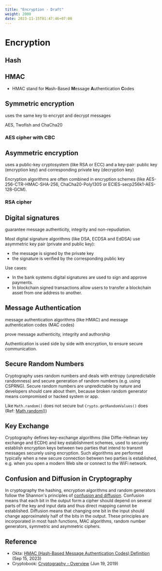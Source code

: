 ```yaml
---
title: "Encryption - Draft"
weight: 2000
date: 2023-11-15T01:47:46+07:00
---
```


# Encryption

## Hash

## HMAC

- HMAC stand for **H**ash-Based **M**essage **A**uthentication **C**odes

## Symmetric encryption

uses the same key to encrypt and decrypt messages

AES, Twofish and ChaCha20

### AES cipher with CBC 

## Asymmetric encryption

uses a public-key cryptosystem (like RSA or ECC) and a key-pair: public key (encryption key) and corresponding private key (decryption key)

Encryption algorithms are often combined in encryption schemes (like AES-256-CTR-HMAC-SHA-256, ChaCha20-Poly1305 or ECIES-secp256k1-AES-128-GCM).

### RSA cipher 

## Digital signatures

guarantee message authenticity, integrity and non-repudiation. 

Most digital signature algorithms (like DSA, ECDSA and EdDSA) use asymmetric key pair (private and public key):
- the message is signed by the private key 
- the signature is verified by the corresponding public key

Use cases:
- In the bank systems digital signatures are used to sign and approve payments. 
- In blockchain signed transactions allow users to transfer a blockchain asset from one address to another.

## Message Authentication

message authentication algorithms (like HMAC) and message authentication codes (MAC codes)

prove message authenticity, integrity and authorship

Authentication is used side by side with encryption, to ensure secure communication.

## Secure Random Numbers

Cryptography uses random numbers and deals with entropy (unpredictable randomness) and secure generation of random numbers (e.g. using CSPRNG). Secure random numbers are unpredictable by nature and developers should care about them, because broken random generator means compromised or hacked system or app.

Like `Math.random()` does not secure but `Crypto.getRandomValues()` does (Ref: [Math.random()](https://developer.mozilla.org/en-US/docs/Web/JavaScript/Reference/Global_Objects/Math/random))

## Key Exchange

Cryptography defines key-exchange algorithms (like Diffie-Hellman key exchange and ECDH) and key establishment schemes, used to securely establish encryption keys between two parties that intend to transmit messages securely using encryption. Such algorithms are performed typically when a new secure connection between two parties is established, e.g. when you open a modern Web site or connect to the WiFi network.

## Confusion and Diffusion in Cryptography

In cryptography the hashing, encryption algorithms and random generators follow the Shannon's principles of [confusion and diffusion](https://en.wikipedia.org/wiki/Confusion_and_diffusion). Confusion means that each bit in the output form a cipher should depend on several parts of the key and input data and thus direct mapping cannot be established. Diffusion means that changing one bit in the input should change approximately half of the bits in the output. These principles are incorporated in most hash functions, MAC algorithms, random number generators, symmetric and asymmetric ciphers.

## Reference

- Okta: [HMAC (Hash-Based Message Authentication Codes) Definition](https://www.okta.com/identity-101/hmac/) (Sep 15, 2023)
- Cryptobook: [Cryptography - Overview](https://cryptobook.nakov.com/cryptography-overview) (Jun 19, 2019)